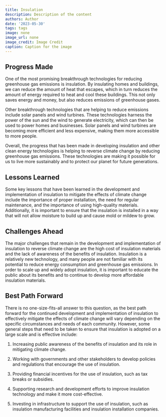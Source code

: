 ```yaml
---
title: Insulation
description: Description of the content
authors: Author
date: '2023-05-30'
tags: tags
image: none
image_url: none
image_credit: Image Credit
caption: Caption for the image
---
```


## Progress Made

One of the most promising breakthrough technologies for reducing greenhouse gas emissions is insulation. By insulating homes and buildings, we can reduce the amount of heat that escapes, which in turn reduces the amount of energy required to heat and cool these buildings. This not only saves energy and money, but also reduces emissions of greenhouse gases.

Other breakthrough technologies that are helping to reduce emissions include solar panels and wind turbines. These technologies harness the power of the sun and the wind to generate electricity, which can then be used to power homes and businesses. Solar panels and wind turbines are becoming more efficient and less expensive, making them more accessible to more people.

Overall, the progress that has been made in developing insulation and other clean energy technologies is helping to reverse climate change by reducing greenhouse gas emissions. These technologies are making it possible for us to live more sustainably and to protect our planet for future generations.

## Lessons Learned

Some key lessons that have been learned in the development and implementation of insulation to mitigate the effects of climate change include the importance of proper installation, the need for regular maintenance, and the importance of using high-quality materials. Additionally, it is important to ensure that the insulation is installed in a way that will not allow moisture to build up and cause mold or mildew to grow.

## Challenges Ahead

The major challenges that remain in the development and implementation of insulation to reverse climate change are the high cost of insulation materials and the lack of awareness of the benefits of insulation. Insulation is a relatively new technology, and many people are not familiar with its potential to reduce energy consumption and greenhouse gas emissions. In order to scale up and widely adopt insulation, it is important to educate the public about its benefits and to continue to develop more affordable insulation materials.

## Best Path Forward

There is no one-size-fits-all answer to this question, as the best path forward for the continued development and implementation of insulation to effectively mitigate the effects of climate change will vary depending on the specific circumstances and needs of each community. However, some general steps that need to be taken to ensure that insulation is adopted on a large scale and is effective include:

1. Increasing public awareness of the benefits of insulation and its role in mitigating climate change.

2. Working with governments and other stakeholders to develop policies and regulations that encourage the use of insulation.

3. Providing financial incentives for the use of insulation, such as tax breaks or subsidies.

4. Supporting research and development efforts to improve insulation technology and make it more cost-effective.

5. Investing in infrastructure to support the use of insulation, such as insulation manufacturing facilities and insulation installation companies.
